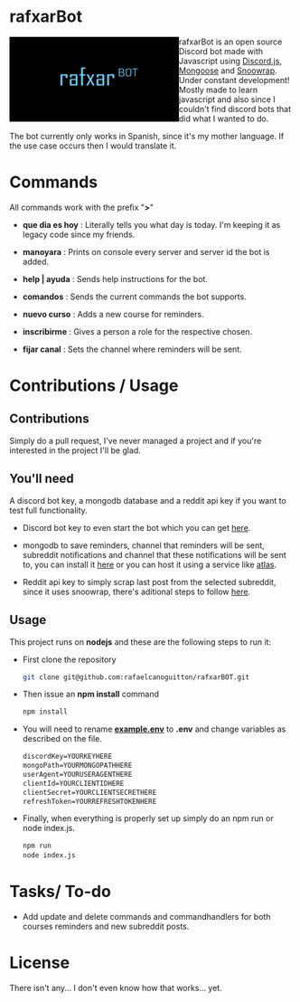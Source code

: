 # rafxarBot

<img width="300" height="150" align="left" style="float: left;" alt="rafxarBot" src="pirfil.png">rafxarBot is an open source Discord bot made with Javascript using [Discord.js](https://discord.js.org), [Mongoose](https://mongoosejs.com) and [Snoowrap](https://github.com/not-an-aardvark/snoowrap). Under constant development! Mostly made to learn javascript and also since I couldn't find discord bots that did what I wanted to do.

The bot currently only works in Spanish, since it's my mother language. If the use case occurs then I would translate it.

# Commands

All commands work with the prefix "**>**"

- **que dia es hoy** : Literally tells you what day is today. I'm keeping it as legacy code since my friends.

- **manoyara** : Prints on console every server and server id the bot is added.

- **help | ayuda** : Sends help instructions for the bot.

- **comandos** : Sends the current commands the bot supports.

- **nuevo curso** : Adds a new course for reminders.

- **inscribirme** : Gives a person a role for the respective chosen.

- **fijar canal** : Sets the channel where reminders will be sent.

# Contributions / Usage

## Contributions

Simply do a pull request, I've never managed a project and if you're interested in the project I'll be glad.

## You'll need

A discord bot key, a mongodb database and a reddit api key if you want to test full functionality.

- Discord bot key to even start the bot which you can get [here](https://discord.com/developers/docs/intro).

- mongodb to save reminders, channel that reminders will be sent, subreddit notifications and channel that these notifications will be sent to, you can install it [here](https://docs.mongodb.com/manual/installation/) or you can host it using a service like [atlas](https://www.mongodb.com/cloud/atlas?tck=docs_server).

- Reddit api key to simply scrap last post from the selected subreddit, since it uses snoowrap, there's aditional steps to follow [here](https://browntreelabs.com/scraping-reddits-api-with-snoowrap/).

## Usage

This project runs on **nodejs** and these are the following steps to run it:

- First clone the repository
  
  ```bash
  git clone git@github.com:rafaelcanoguitton/rafxarBOT.git
  ```

- Then issue an **npm install** command
  
  ```bash
  npm install
  ```

- You will need to rename [**example.env**](example.env) to **.env** and change variables as described on the file.
  
  ```env
  discordKey=YOURKEYHERE
  mongoPath=YOURMONGOPATHHERE
  userAgent=YOURUSERAGENTHERE
  clientId=YOURCLIENTIDHERE
  clientSecret=YOURCLIENTSECRETHERE
  refreshToken=YOURREFRESHTOKENHERE
  ```

- Finally, when everything is properly set up simply do an npm run or node index.js.
  
  ```bash
  npm run
  node index.js
  ```

# Tasks/ To-do

- Add update and delete commands and commandhandlers for both courses reminders and new subreddit posts.

# License

There isn't any... I don't even know how that works... yet.
